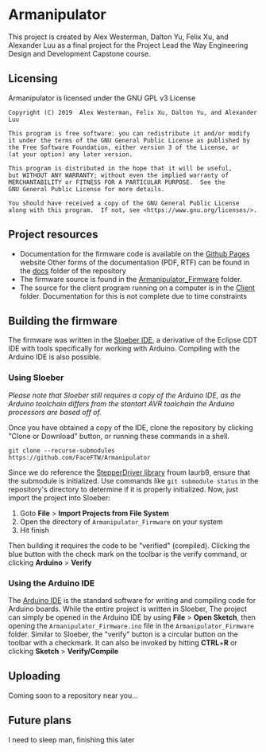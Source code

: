 ﻿# Armanipulator
This project is created by Alex Westerman, Dalton Yu, Felix Xu, and Alexander Luu as a final project for the Project Lead the Way Engineering Design and Development Capstone course.

## Licensing
Armanipulator is licensed under the GNU GPL v3 License

    Copyright (C) 2019  Alex Westerman, Felix Xu, Dalton Yu, and Alexander Luu

    This program is free software: you can redistribute it and/or modify
    it under the terms of the GNU General Public License as published by
    the Free Software Foundation, either version 3 of the License, or
    (at your option) any later version.

    This program is distributed in the hope that it will be useful,
    but WITHOUT ANY WARRANTY; without even the implied warranty of
    MERCHANTABILITY or FITNESS FOR A PARTICULAR PURPOSE.  See the
    GNU General Public License for more details.

    You should have received a copy of the GNU General Public License
    along with this program.  If not, see <https://www.gnu.org/licenses/>.

## Project resources
- Documentation for the firmware code is available on the [Github Pages](https://faceftw.github.io/Armanipulator)  website Other forms of the documentation (PDF, RTF) can be found in the [docs](https://github.com/FaceFTW/Armanipulator/tree/master/docs) folder of the repository
- The firmware source is found in the [Armanipulator_Firmware](https://github.com/FaceFTW/Armanipulator/tree/master/Armanipulator_Firmware) folder.
- The source for the client program running on a computer is in the [Client](https://github.com/FaceFTW/Armanipulator/tree/master/Client) folder. Documentation for this is not complete due to time constraints


## Building the firmware
The firmware was written in the [Sloeber IDE](http://eclipse.baeyens.it/), a derivative of the Eclipse CDT IDE with tools specifically for working with Arduino. Compiling with the Arduino IDE is also possible.
### Using Sloeber
*Please note that Sloeber still requires a copy of the Arduino IDE, as the Arduino toolchain differs from the stantart AVR toolchain the Arduino processors are based off of.*

Once you have obtained a copy of the IDE, clone the repository by clicking "Clone or Download" button, or running these commands in a shell.

    git clone --recurse-submodules https://github.com/FaceFTW/Armanipulator
    
Since we do reference the [StepperDriver library](https://github.com/laurb9/StepperDriver/tree/589298541ae5f51816e11a6a6302776a16177b75) froum laurb9, ensure that the submodule is initialized. Use commands like `git submodule status` in the repository's directory to determine if it is properly initialized. 
Now, just import the project into Sloeber:

 1. Goto **File** > **Import Projects from File System**
 2. Open the directory of `Armanipulator_Firmware` on your system
 3. Hit finish

Then building it requires the code to be "verified" (compiled). Clicking the blue button with the check mark on the toolbar is the verify command, or clicking **Arduino** >  **Verify**

### Using the Arduino IDE
The [Arduino IDE](https://www.arduino.cc/en/Main/Software) is the standard software for writing and compiling code for Arduino boards. While the entire project is written in Sloeber, The project can simply be opened in the Arduino IDE by using **File** > **Open Sketch**, then opening the `Armanipulator_Firmware.ino` file in the `Armanipulator_Firmware` folder.
Similar to Sloeber, the "verify" button is a circular button on the toolbar with a checkmark. It can also be invoked by hitting **CTRL**+**R** or clicking **Sketch** > **Verify/Compile**

## Uploading
Coming soon to a repository near you...

## Future plans
I need to sleep man, finishing this later
